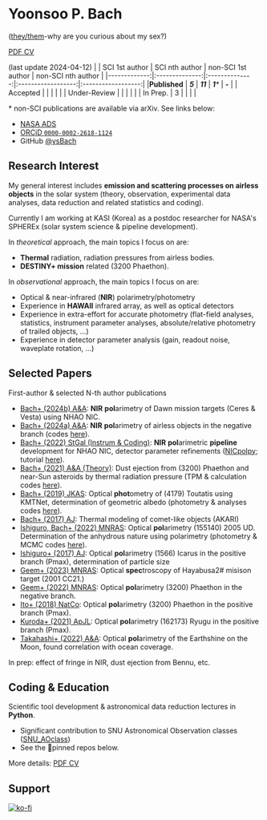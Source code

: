 # Yoonsoo P. Bach
([they/them](https://apastyle.apa.org/style-grammar-guidelines/grammar/singular-they)-why are you curious about my sex?)

[PDF CV](https://www.dropbox.com/s/kicj8wg393r15qw/cv.pdf?dl=0)

(last update 2024-04-12)
|              | SCI 1st author | SCI nth author | non-SCI 1st author | non-SCI nth author |
|-------------:|:--------------:|:--------------:|:------------------:|:------------------:|
|**Published** |     _**5**_    |     _**11**_   |       _**1***_     |      _**-**_       |
|     Accepted |                |                |                    |                    |
| Under-Review |                |                |                    |                    |
|     In Prep. |        3       |                |                    |                    |

\* non-SCI publications are available via arXiv. See links below:

  * [NASA ADS](https://ui.adsabs.harvard.edu/search/q=author%3A%22bach%2C%20yoonsoo%20p.%22%20year%3A2010-%20bibstem%3A(-%20zndo)%20bibstem%3A(-%20yCat))
  * [ORCiD ``0000-0002-2618-1124``](https://orcid.org/0000-0002-2618-1124)
  * GitHub [@ysBach](https://github.com/ysBach)

## Research Interest
My general interest includes **emission and scattering processes on airless objects** in the solar system (theory, observation, experimental data analyses, data reduction and related statistics and coding).

Currently I am working at KASI (Korea) as a postdoc researcher for NASA's SPHEREx (solar system science & pipeline development).
 
In *theoretical* approach, the main topics I focus on are:
* **Thermal** radiation, radiation pressures from airless bodies.
* **DESTINY+ mission** related (3200 Phaethon).

In *observational* approach, the main topics I focus on are:
* Optical & near-infrared (**NIR**) polarimetry/photometry 
* Experience in **HAWAII** infrared array, as well as optical detectors
* Experience in extra-effort for accurate photometry (flat-field analyses, statistics, instrument parameter analyses, absolute/relative photometry of trailed objects, ...)
* Experience in detector parameter analysis (gain, readout noise, waveplate rotation, ...)

## Selected Papers
First-author & selected N-th author publications
* [Bach+ (2024b) A&A](https://doi.org/10.1051/0004-6361/202348916): **NIR** **pol**arimetry of Dawn mission targets (Ceres & Vesta) using NHAO NIC.
* [Bach+ (2024a) A&A](https://doi.org/10.1051/0004-6361/202347813): **NIR** **pol**arimetry of airless objects in the negative branch (codes [here](https://github.com/ysBach/BachYP_etal_CeresVesta_NHAO)).
* [Bach+ (2022) StGal (Instrum & Coding)](https://ui.adsabs.harvard.edu/abs/2022StGal...5....4B): **NIR** **pol**arimetric **pipeline** development for NHAO NIC, detector parameter refinements ([NICpolpy](https://github.com/ysBach/NICpolpy); tutorial [here](https://github.com/ysBach/nicpolpy_sag22sm)).
* [Bach+ (2021) A&A (Theory)](https://ui.adsabs.harvard.edu/abs/2021A%26A...654A.113B/abstract): Dust ejection from (3200) Phaethon and near-Sun asteroids by thermal radiation pressure (TPM & calculation codes [here](https://github.com/ysBach/thermal_radiation01)).
* [Bach+ (2019) JKAS](https://ui.adsabs.harvard.edu/abs/2019JKAS...52...71B/abstract): Optical **phot**ometry of (4179) Toutatis using KMTNet, determination of geometric albedo (photometry & analyses codes [here](https://github.com/ysBach/KMTNet_Toutatis)).
* [Bach+ (2017) AJ](https://ui.adsabs.harvard.edu/abs/2017AJ....154..202B/abstract): Thermal modeling of comet-like objects (AKARI)
* [Ishiguro, Bach+ (2022) MNRAS](https://ui.adsabs.harvard.edu/abs/2022MNRAS.509.4128I/abstract): Optical **pol**arimetry (155140) 2005 UD. Determination of the anhydrous nature using polarimetry (photometry & MCMC codes [here](https://github.com/ysBach/IshiguroM_etal_155140_2005UD)).
* [Ishiguro+ (2017) AJ](https://ui.adsabs.harvard.edu/abs/2017AJ....154..180I/abstract): Optical **pol**arimetry (1566) Icarus in the positive branch (Pmax), determination of particle size
* [Geem+ (2023) MNRAS](https://ui.adsabs.harvard.edu/abs/2023MNRAS.525L..17G/abstract): Optical **spec**troscopy of Hayabusa2# misison target (2001 CC21.)
* [Geem+ (2022) MNRAS](https://ui.adsabs.harvard.edu/abs/2022MNRAS.516L..53G/abstract): Optical **pol**arimetry (3200) Phaethon in the negative branch.
* [Ito+ (2018) NatCo](https://ui.adsabs.harvard.edu/abs/2018NatCo...9.2486I/abstract): Optical **pol**arimetry (3200) Phaethon in the positive branch (Pmax).
* [Kuroda+ (2021) ApJL](https://ui.adsabs.harvard.edu/abs/2021ApJ...911L..24K/abstract): Optical **pol**arimetry (162173) Ryugu in the positive branch (Pmax).
* [Takahashi+ (2022) A&A](https://ui.adsabs.harvard.edu/abs/2021A%26A...653A..99T/abstract): Optical **pol**arimetry of the Earthshine on the Moon, found correlation with ocean coverage.

In prep: effect of fringe in NIR, dust ejection from Bennu, etc.

## Coding & Education
Scientific tool development & astronomical data reduction lectures in **Python**.

* Significant contribution to SNU Astronomical Observation classes ([SNU_AOclass](https://github.com/ysBach/SNU_AOclass))
* See the 📌pinned repos below.


More details: [PDF CV](https://www.dropbox.com/s/kicj8wg393r15qw/cv.pdf?dl=0)

## Support
[![ko-fi](https://ko-fi.com/img/githubbutton_sm.svg)](https://ko-fi.com/E1E1HAMV5)
<!---
ysBach/ysBach is a ✨ special ✨ repository because its `README.md` (this file) appears on your GitHub profile.
You can click the Preview link to take a look at your changes.
--->
